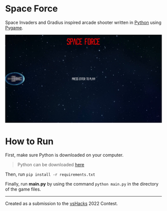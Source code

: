 # Space Force

Space Invaders and Gradius inspired arcade shooter written in [Python](https://www.python.org/) using [Pygame](https://www.pygame.org/wiki/about).

![Example](./assets/example.png)

# How to Run

First, make sure Python is downloaded on your computer.

> Python can be downloaded [here](https://www.python.org/downloads/)

Then, run <code>pip install -r requirements.txt</code>

Finally, run **main.py** by using the command <code>python main.py</code> in the directory of the game files.


--------

Created as a submission to the [vsHacks](https://vshacks.tech) 2022 Contest.
